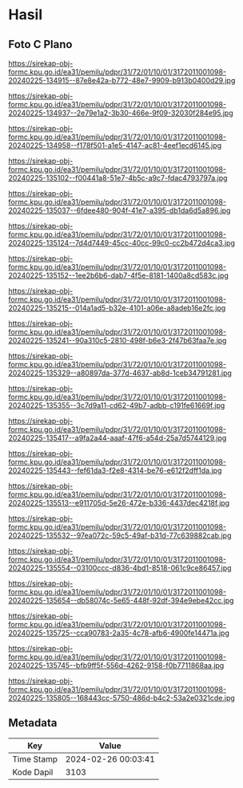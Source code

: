 # Hasil

## Foto C Plano

https://sirekap-obj-formc.kpu.go.id/ea31/pemilu/pdpr/31/72/01/10/01/3172011001098-20240225-134915--87e8e42a-b772-48e7-9909-b913b0400d29.jpg

https://sirekap-obj-formc.kpu.go.id/ea31/pemilu/pdpr/31/72/01/10/01/3172011001098-20240225-134937--2e79e1a2-3b30-466e-9f09-32030f284e95.jpg

https://sirekap-obj-formc.kpu.go.id/ea31/pemilu/pdpr/31/72/01/10/01/3172011001098-20240225-134958--f178f501-a1e5-4147-ac81-4eef1ecd6145.jpg

https://sirekap-obj-formc.kpu.go.id/ea31/pemilu/pdpr/31/72/01/10/01/3172011001098-20240225-135102--f00441a8-51e7-4b5c-a9c7-fdac4793797a.jpg

https://sirekap-obj-formc.kpu.go.id/ea31/pemilu/pdpr/31/72/01/10/01/3172011001098-20240225-135037--6fdee480-904f-41e7-a395-db1da6d5a896.jpg

https://sirekap-obj-formc.kpu.go.id/ea31/pemilu/pdpr/31/72/01/10/01/3172011001098-20240225-135124--7d4d7449-45cc-40cc-99c0-cc2b472d4ca3.jpg

https://sirekap-obj-formc.kpu.go.id/ea31/pemilu/pdpr/31/72/01/10/01/3172011001098-20240225-135152--1ee2b6b6-dab7-4f5e-8181-1400a8cd583c.jpg

https://sirekap-obj-formc.kpu.go.id/ea31/pemilu/pdpr/31/72/01/10/01/3172011001098-20240225-135215--014a1ad5-b32e-4101-a06e-a8adeb16e2fc.jpg

https://sirekap-obj-formc.kpu.go.id/ea31/pemilu/pdpr/31/72/01/10/01/3172011001098-20240225-135241--90a310c5-2810-498f-b6e3-2f47b63faa7e.jpg

https://sirekap-obj-formc.kpu.go.id/ea31/pemilu/pdpr/31/72/01/10/01/3172011001098-20240225-135329--a80897da-377d-4637-ab8d-1ceb34791281.jpg

https://sirekap-obj-formc.kpu.go.id/ea31/pemilu/pdpr/31/72/01/10/01/3172011001098-20240225-135355--3c7d9a11-cd62-49b7-adbb-c191fe61669f.jpg

https://sirekap-obj-formc.kpu.go.id/ea31/pemilu/pdpr/31/72/01/10/01/3172011001098-20240225-135417--a9fa2a44-aaaf-47f6-a54d-25a7d5744129.jpg

https://sirekap-obj-formc.kpu.go.id/ea31/pemilu/pdpr/31/72/01/10/01/3172011001098-20240225-135443--fef61da3-f2e8-4314-be76-e612f2dff1da.jpg

https://sirekap-obj-formc.kpu.go.id/ea31/pemilu/pdpr/31/72/01/10/01/3172011001098-20240225-135513--e911705d-5e26-472e-b336-4437dec4218f.jpg

https://sirekap-obj-formc.kpu.go.id/ea31/pemilu/pdpr/31/72/01/10/01/3172011001098-20240225-135532--97ea072c-59c5-49af-b31d-77c639882cab.jpg

https://sirekap-obj-formc.kpu.go.id/ea31/pemilu/pdpr/31/72/01/10/01/3172011001098-20240225-135554--03100ccc-d836-4bd1-8518-061c9ce86457.jpg

https://sirekap-obj-formc.kpu.go.id/ea31/pemilu/pdpr/31/72/01/10/01/3172011001098-20240225-135654--db58074c-5e65-448f-92df-394e9ebe42cc.jpg

https://sirekap-obj-formc.kpu.go.id/ea31/pemilu/pdpr/31/72/01/10/01/3172011001098-20240225-135725--cca90783-2a35-4c78-afb6-4900fe14471a.jpg

https://sirekap-obj-formc.kpu.go.id/ea31/pemilu/pdpr/31/72/01/10/01/3172011001098-20240225-135745--bfb9ff5f-556d-4262-9158-f0b7711868aa.jpg

https://sirekap-obj-formc.kpu.go.id/ea31/pemilu/pdpr/31/72/01/10/01/3172011001098-20240225-135805--168443cc-5750-486d-b4c2-53a2e0321cde.jpg


## Metadata

| Key        | Value               |
| ---------- | ------------------- |
| Time Stamp | 2024-02-26 00:03:41 |
| Kode Dapil | 3103                |



